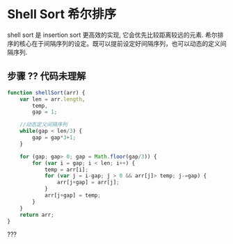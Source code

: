 # Shell Sort 希尔排序

shell sort 是 insertion sort 更高效的实现,
它会优先比较距离较远的元素.
希尔排序的核心在于间隔序列的设定。既可以提前设定好间隔序列，也可以动态的定义间隔序列.


## 步骤 ?? 代码未理解


```js
function shellSort(arr) {
    var len = arr.length,
        temp,
        gap = 1;

    //动态定义间隔序列
    while(gap < len/3) {
        gap = gap*3+1;
    }

    for (gap; gap> 0; gap = Math.floor(gap/3)) {
        for (var i = gap; i < len; i++) {
            temp = arr[i];
            for (var j = i-gap; j > 0 && arr[j]> temp; j-=gap) {
                arr[j+gap] = arr[j];
            }
            arr[j+gap] = temp;
        }
    }
    return arr;
}
```

???
